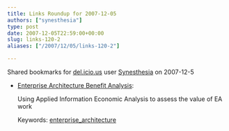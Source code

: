 ```yaml
---
title: Links Roundup for 2007-12-05
authors: ["synesthesia"]
type: post
date: 2007-12-05T22:59:00+00:00
slug: links-120-2 
aliases: ["/2007/12/05/links-120-2"]

---
```

Shared bookmarks for [del.icio.us][1] user  [Synesthesia][2] on 2007-12-5

  * [Enterprise Architecture Benefit Analysis][3]:
  
    Using Applied Information Economic Analysis to assess the value of EA work
  
    Keywords: [enterprise_architecture][4]

 [1]: https://del.icio.us/
 [2]: https://del.icio.us/synesthesia
 [3]: https://www.iasahome.org/c/portal/layout?p_l_id=PUB.1.398 "https://www.iasahome.org/c/portal/layout?p_l_id=PUB.1.398"
 [4]: https://del.icio.us/synesthesia/enterprise_architecture